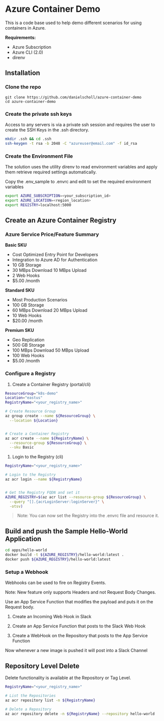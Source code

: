 # Azure Container Demo

This is a code base used to help demo different scenarios for using containers in Azure.

__Requirements:__

- Azure Subscription
- Azure CLI (2.0)
- direnv

## Installation
### Clone the repo

```
git clone https://github.com/danielscholl/azure-container-demo
cd azure-container-demo
```

### Create the private ssh keys

Access to any servers is via a private ssh session and requires the user to create the SSH Keys in the .ssh directory.

```bash
mkdir .ssh && cd .ssh
ssh-keygen -t rsa -b 2048 -C "azureuser@email.com" -f id_rsa
```

### Create the Environment File

The solution uses the utility direnv to read environment variables and apply them retrieve required settings automatically.

Copy the .env_sample to .envrc and edit to set the required environment variables


```bash
export AZURE_SUBSCRIPTION=<your_subscription_id>
export AZURE_LOCATION=<region_location>
export REGISTRY=localhost:5000
```

## Create an Azure Container Registry

### Azure Service Price/Feature Summary

__Basic SKU__

- Cost Optimized Entry Point for Developers
- Integration to Azure AD for Authentication
- 10 GB Storage
- 30 MBps Download 10 MBps Upload
- 2 Web Hooks
- $5.00 /month

__Standard SKU__

- Most Production Scenarios
- 100 GB Storage
- 60 MBps Download 20 MBps Upload
- 10 Web Hooks
- $20.00 /month

__Premium SKU__

- Geo Replication
- 500 GB Storage
- 100 MBps Download 50 MBps Upload
- 100 Web Hooks
- $5.00 /month

### Configure a Registry

1. Create a Container Registry (portal/cli)

```bash
ResourceGroup="k8s-demo"
Location="eastus"
RegistryName="<your_registry_name>"

# Create Resource Group
az group create --name ${ResourceGroup} \
  --location ${Location}


# Create a Container Registry
az acr create --name ${RegistryName} \
  --resource-group ${ResourceGroup} \
  --sku Basic

```

1. Login to the Registry  (cli)

```bash
RegistryName="<your_registry_name>"

# Login to the Registry
az acr login --name ${RegistryName}


# Get the Registry FQDN and set it
AZURE_REGISTRY=$(az acr list --resource-group ${ResourceGroup} \
  --query "[].{acrLoginServer:loginServer}" \
  -otsv)
```

>Note: You can now set the Registry into the .envrc file and resource it.


## Build and push the Sample Hello-World Application

```bash
cd apps/hello-world
docker build -t ${AZURE_REGISTRY}/hello-world:latest .
docker push ${AZURE_REGISTRY}/hello-world:latest
```

### Setup a Webhook

Webhooks can be used to fire on Registry Events.

Note: New feature only supports Headers and not Request Body Changes.

Use an App Service Function that modifies the payload and puts it on the Request body.

1. Create an Incoming Web Hook in Slack

1. Create an App Service Function that posts to the Slack Web Hook

1. Create a WebHook on the Repository that posts to the App Service Function

Now whenever a new image is pushed it will post into a Slack Channel


## Repository Level Delete

Delete functionality is available at the Repository or Tag Level.

```bash
RegistryName="<your_registry_name>"

# List the Repositories
az acr repository list -n ${RegistryName}

# Delete a Repository
az acr repository delete -n ${RegistryName} --repository hello-world
```
